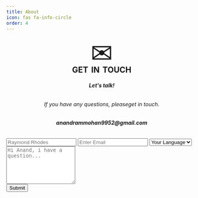 ```yaml
---
title: About
icon: fas fa-info-circle
order: 4
---
```


<!--
> Add Markdown syntax content to file `_tabs/about.md`{: .filepath } and it will show up on this page.
{: .prompt-tip }
-->





























<!--
        Contact Me
-->



<html>
<head>
<meta name="viewport" content="width=device-width, initial-scale=1">
<style>

input[type=text], select, textarea {
    width: 60%;
    padding: 12px;
    border: 1px solid #ccc;
    border-radius: 8px;
    box-sizing: border-box;
    margin-top: 6px;
    margin-left: 20%;
    margin-bottom: 5px;
    resize: vertical;
}

input[type=submit] {
    background-color: #585859;
    color: white;
    padding: 5px 20px;
    border: none;
    border-radius: 10px;
    cursor: pointer;
    margin-left: 46%;
    font-weight: bold;
}

input[type=submit]:hover {
    background-color: white;
    color: #585859;
}

</style>
</head>
<body>

<div class="container">
    <form action="https://formkeep.com/f/97c12a8c1b3d"
            accept-charset="UTF-8"
            enctype="multipart/form-data"
            method="POST">
        <div style="text-align:center; font-size: 500%; margin-bottom: -10px;">✉</div>
        <h2 style="text-align:center; word-spacing: 3px; margin-top: auto ;">GET IN TOUCH</h2>
        <h6 style="text-align:center; font-weight: bold;" >Let's talk!</h6>
        <h6 style="text-align:center; " >If you have any questions, pleaseget in touch.</h6>
        <h6 style="text-align:center; font-weight: bold;" >anandrammohan9952@gmail.com</h6>
        <div>
            <input type="hidden" name="utf8" value="✓">  
            <input type="text" id="fname" name="firstname" placeholder="Raymond Rhodes">   
            <input type="text" placeholder="Enter Email" name="email" placeholder="example@example.com" required>
            <select id="country" name="country" >
                <option value="Language">Your Language</option>
                <option value="English">English</option>
                <option value="Tamil">Tamil</option>
            </select>
            <textarea id="subject" name="subject" placeholder="Hi Anand, i have a question..." style="height:100px" required></textarea><br>
            <input type="submit" value="Submit" style="margin-bottom: 20px;">
        </div>    
    </form>
</div>

</body>
</html>



<!--
111111111111111111111111111111111111111111111111111111111111111111111111111111111111111111111
-->
